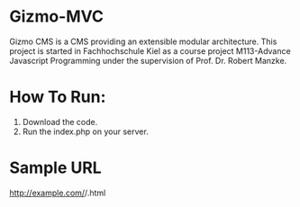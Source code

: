 Gizmo-MVC
=========

Gizmo CMS is a CMS providing an extensible modular architecture. This project is started in Fachhochschule Kiel as a course project M113-Advance Javascript Programming under the supervision of Prof. Dr. Robert Manzke.

How To Run:
========

1. Download the code.
2. Run the index.php on your server.

Sample URL
==========

http://example.com/<controller>/<method>.html
